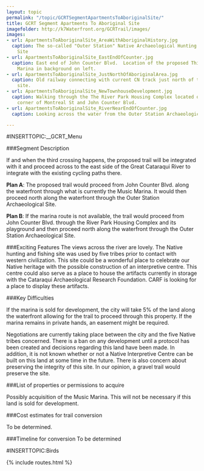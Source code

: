 ```yaml
---
layout: topic
permalink: "/topic/GCRTSegmentApartmentsToAboriginalSite/"
title: GCRT Segment Apartments To Aboriginal Site
imagefolder: http://k7Waterfront.org/GCRTrail/images/
images:
- url: ApartmentsToAboriginalSite_AreaWithAboriginalHistory.jpg
  caption: The so-called "Outer Station" Native Archaeological Hunting and Fishing
    Site
- url: ApartmentsToAboriginalSite_EastEndOfCounter.jpg
  caption: East end of John Counter Blvd.  Location of the proposed Third Crossing.  Music
    Marina in background on left.
- url: ApartmentsToAboriginalSite_JustNorthOfAboriginalArea.jpg
  caption: Old railway connecting with current CN track just north of the Outer Station
    site.
- url: ApartmentsToAboriginalSite_NewTownhouseDevelopment.jpg
  caption: Walking through the The River Park Housing Complex located on the northeast
    corner of Montreal St and John Counter Blvd.
- url: ApartmentsToAboriginalSite_RiverNearEndOfCounter.jpg
  caption: Looking across the water from the Outer Station Archaeological site.

---
```


#INSERTTOPIC:__GCRT_Menu






###Segment Description

If and when the third crossing happens, the proposed trail will be integrated with it and proceed across to the east side of the Great Cataraqui River to integrate with the existing cycling paths there.

**Plan A**: The proposed trail would proceed from John Counter Blvd. along the waterfront through what is currently the Music Marina.  It would then proceed north along the waterfront through the Outer Station Archaeological Site.

**Plan B**:  If the marina route is not available, the trail would proceed from John Counter Blvd. through the River Park Housing Complex and its playground and then proceed north along the waterfront through the Outer Station Archaeological Site.

###Exciting Features
The views across the river are lovely.
The Native hunting and fishing site was used by five tribes prior to contact with western civilization.
This site could be a wonderful place to celebrate our Native heritage with the possible construction of an interpretive centre.
This centre could also serve as a place to house the artifacts currently in storage with the Cataraqui Archaeological Research Foundation.  CARF is looking for a place to display these artifacts.

###Key Difficulties

If the marina is sold for development, the city will take 5% of the land along the waterfront allowing for the trail to proceed through this property.  If the marina remains in private hands, an easement might be required.

Negotiations are currently taking place between the city and the five Native tribes concerned.  There is a ban on any development until a protocol has been created and decisions regarding this land have been made.  In addition, it is not known whether or not a Native Interpretive Centre can be built on this land at some time in the future. There is also concern about preserving the integrity of this site.  In our opinion, a gravel trail would preserve the site.


###List of properties or permissions to acquire

Possibly acquisition of the Music Marina.  This will not be necessary if this land is sold for development.

###Cost estimates for trail conversion

To be determined.

###Timeline for conversion
To be determined


#INSERTTOPIC:Birds

{% include routes.html %}
